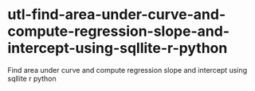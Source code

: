 # utl-find-area-under-curve-and-compute-regression-slope-and-intercept-using-sqllite-r-python
Find area under curve and compute regression slope and intercept using sqllite r python
